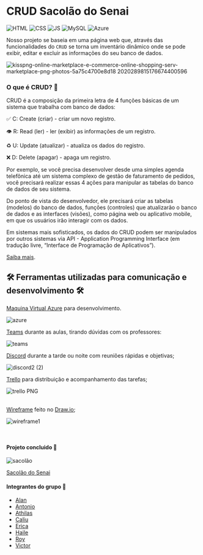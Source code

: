# CRUD Sacolão do Senai

![HTML](https://img.shields.io/twitter/url?color=%23E34F26&label=HTML5&logo=html5&logoColor=%23E34F26&style=flat-square&url=https%3A%2F%2Fwww.w3schools.com%2F)   ![CSS](https://img.shields.io/twitter/url?color=%231572B6&label=CSS3&logo=css3&logoColor=%231572B6&style=flat-square&url=https%3A%2F%2Fwww.w3schools.com%2F)   ![JS](https://img.shields.io/twitter/url?color=%23F7DF1E&label=JavaScript&logo=JavaScript&logoColor=%23F7DF1E&style=flat-square&url=https%3A%2F%2Fwww.w3schools.com%2F)   ![MySQL](https://img.shields.io/twitter/url?color=%234479A1&label=MySQL&logo=MySQL&logoColor=%234479A1&style=flat-square&url=https%3A%2F%2Fwww.w3schools.com%2F)   ![Azure](https://img.shields.io/twitter/url?color=%230078D4&label=Microsoft%20Azure&logo=Microsoft%20Azure&logoColor=%230078D4&style=flat-square&url=https%3A%2F%2Fwww.w3schools.com%2F)

Nosso projeto se baseia em uma página web que, através das funcionalidades do `` CRUD `` se torna um inventário dinâmico onde se pode exibir, editar e excluir as informações do seu banco de dados.

![kisspng-online-marketplace-e-commerce-online-shopping-serv-marketplace-png-photos-5a75c4700e8d18 2020289815176674400596](https://user-images.githubusercontent.com/71906862/125691754-bc82f289-4e44-4aef-9853-14767d5bbe05.png)


### O que é CRUD? 🤔

CRUD é a composição da primeira letra de 4 funções básicas de um sistema que trabalha com banco de dados:

✅ C: Create (criar) - criar um novo registro.

👁 R: Read (ler) - ler (exibir) as informações de um registro.

♻️ U: Update (atualizar) - atualiza os dados do registro.

❌ D: Delete (apagar) - apaga um registro.

Por exemplo, se você precisa desenvolver desde uma simples agenda telefônica até um sistema complexo de gestão de faturamento de pedidos, você precisará realizar essas 4 ações para manipular as tabelas do banco de dados de seu sistema.

Do ponto de vista do desenvolvedor, ele precisará criar as tabelas (modelos) do banco de dados, funções (controles) que atualizarão o banco de dados e as interfaces (visões), como página web ou aplicativo mobile, em que os usuários irão interagir com os dados.

Em sistemas mais sofisticados, os dados do CRUD podem ser manipulados por outros sistemas via API - Application Programming Interface (em tradução livre, “Interface de Programação de Aplicativos”).

[Saiba mais](https://angelopublio.com.br/blog/crud).

## 🛠️ Ferramentas utilizadas para comunicação e desenvolvimento 🛠️

[Maquina Virtual Azure](https://azure.microsoft.com/pt-br/services/virtual-machines/) para desenvolvimento.

![azure](https://user-images.githubusercontent.com/71906862/125695946-bea82b0d-1b08-49db-a1a2-1445f5814d34.png)

[Teams](https://www.microsoft.com/pt-br/microsoft-teams/log-in) durante as aulas, tirando dúvidas com os professores:

![teams](https://user-images.githubusercontent.com/71906862/125692115-6acfbedd-7bf0-4dde-b785-e8e7d49d8af0.png)
<br>

[Discord](https://discord.com/) durante a tarde ou noite com reuniões rápidas e objetivas;

![discord2 (2)](https://user-images.githubusercontent.com/71906862/125695260-55b43312-1fd7-4400-bbe5-3805ca05ac95.png)
<br>

[Trello](https://trello.com/home) para distribuição e acompanhamento das tarefas;

![trello PNG](https://user-images.githubusercontent.com/71906862/125693837-3656a7a4-a70c-48ea-9a83-47bae0c352a9.png)
<br>
<br>

[Wireframe](https://rockcontent.com/br/blog/wireframes/) feito no [Draw.io](https://app.diagrams.net/);

![wireframe1](https://user-images.githubusercontent.com/71906862/125694450-878c32ef-dae8-4175-bd15-6326810fbf76.png)

<br>

#### Projeto concluido 🔗

![sacolão](https://user-images.githubusercontent.com/71906862/125691724-6a87640a-fe10-423d-ad2e-03fb6773a0ad.png)

[Sacolão do Senai](http://haile1.eastus2.cloudapp.azure.com/sacol%C3%A3o.html)


#### Integrantes do grupo 🔗

- [Alan](https://github.com/allan-gh)
- [Antonio](https://github.com/Antonio1711)
- [Athilas](https://github.com/Athilas-Silva)
- [Caliu](https://github.com/caliusantos)
- [Erica](https://github.com/EricaSantos-FullStack)
- [Haile](https://github.com/hailemarcos)
- [Roy](https://github.com/Roymp3)
- [Victor](https://github.com/ViictorSR388)
